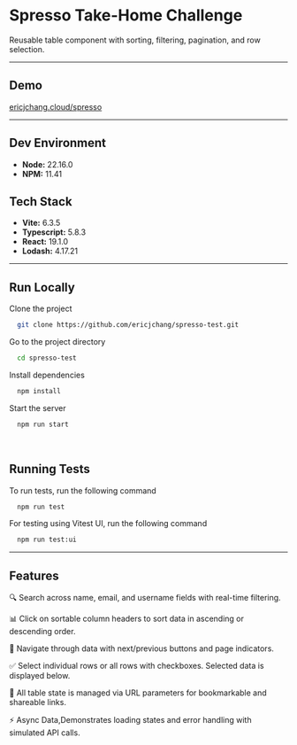 # Spresso Take-Home Challenge

Reusable table component with sorting, filtering, pagination, and row selection.

---

## Demo

[ericjchang.cloud/spresso](https://ericjchang.cloud/spresso/)

---

## Dev Environment

- **Node:** 22.16.0
- **NPM:** 11.41

## Tech Stack

- **Vite:** 6.3.5
- **Typescript:** 5.8.3
- **React:** 19.1.0
- **Lodash:** 4.17.21

---

## Run Locally

Clone the project

```bash
  git clone https://github.com/ericjchang/spresso-test.git
```

Go to the project directory

```bash
  cd spresso-test
```

Install dependencies

```bash
  npm install
```

Start the server

```bash
  npm run start
```

<br/>

## Running Tests

To run tests, run the following command

```bash
  npm run test
```

For testing using Vitest UI, run the following command

```bash
  npm run test:ui
```

---

## Features

🔍 Search across name, email, and username fields with real-time filtering.

📊 Click on sortable column headers to sort data in ascending or descending order.

📄 Navigate through data with next/previous buttons and page indicators.

✅ Select individual rows or all rows with checkboxes. Selected data is displayed below.

🔗 All table state is managed via URL parameters for bookmarkable and shareable links.

⚡ Async Data,Demonstrates loading states and error handling with simulated API calls.
